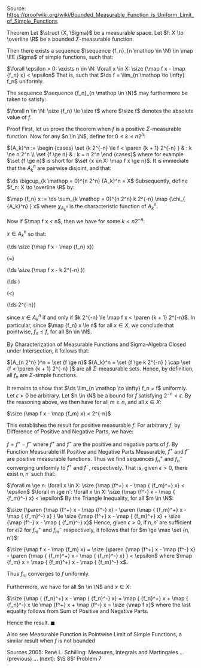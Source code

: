 # 

Source: https://proofwiki.org/wiki/Bounded_Measurable_Function_is_Uniform_Limit_of_Simple_Functions



Theorem
Let $\struct {X, \Sigma}$ be a measurable space.
Let $f: X \to \overline \R$ be a bounded $\Sigma$-measurable function.

Then there exists a sequence $\sequence {f_n}_{n \mathop \in \N} \in \map \EE \Sigma$ of simple functions, such that:

$\forall \epsilon > 0: \exists n \in \N: \forall x \in X: \size {\map f x - \map {f_n} x} < \epsilon$
That is, such that $\ds f = \lim_{n \mathop \to \infty} f_n$ uniformly.

The sequence $\sequence {f_n}_{n \mathop \in \N}$ may furthermore be taken to satisfy:

$\forall n \in \N: \size {f_n} \le \size f$
where $\size f$ denotes the absolute value of $f$.


Proof
First, let us prove the theorem when $f$ is a positive $\Sigma$-measurable function.
Now for any $n \in \N$, define for $0 \le k \le n 2^n$:

${A_k}^n := \begin {cases}
 \set {k 2^{-n} \le f < \paren {k + 1} 2^{-n} } & : k \ne n 2^n \\
 \set {f \ge n} & : k = n 2^n
\end {cases}$
where for example $\set {f \ge n}$ is short for $\set {x \in X: \map f x \ge n}$.
It is immediate that the ${A_k}^n$ are pairwise disjoint, and that:

$\ds \bigcup_{k \mathop = 0}^{n 2^n} {A_k}^n = X$
Subsequently, define $f_n: X \to \overline \R$ by:

$\map {f_n} x := \ds \sum_{k \mathop = 0}^{n 2^n} k 2^{-n} \map {\chi_{ {A_k}^n} } x$
where $\chi_{ {A_k}^n}$ is the characteristic function of ${A_k}^n$.

Now if $\map f x < n$, then we have for some $k < n 2^{-n}$:

$x \in {A_k}^n$
so that:














\(\ds \size {\map f x - \map {f_n} x}\)

\(=\)







\(\ds \size {\map f x - k 2^{-n} }\)




















\(\ds \)

\(<\)







\(\ds 2^{-n}\)









since $x \in {A_k}^n$ if and only if $k 2^{-n} \le \map f x < \paren {k + 1} 2^{-n}$.
In particular, since $\map {f_n} x \le n$ for all $x \in X$, we conclude that pointwise, $f_n \le f$, for all $n \in \N$.

By Characterization of Measurable Functions and Sigma-Algebra Closed under Intersection, it follows that:

${A_{n 2^n} }^n = \set {f \ge n}$
${A_k}^n = \set {f \ge k 2^{-n} } \cap \set {f < \paren {k + 1} 2^{-n} }$
are all $\Sigma$-measurable sets.
Hence, by definition, all $f_n$ are $\Sigma$-simple functions.

It remains to show that $\ds \lim_{n \mathop \to \infty} f_n = f$ uniformly.
Let $\epsilon > 0$ be arbitrary.
Let $n \in \N$ be a bound for $f$ satisfying $2^{-n} < \epsilon$.
By the reasoning above, we then have for all $m \ge n$, and all $x \in X$:

$\size {\map f x - \map {f_m} x} < 2^{-n}$

This establishes the result for positive measurable $f$.
For arbitrary $f$, by Difference of Positive and Negative Parts, we have:

$f = f^+ - f^-$
where $f^+$ and $f^-$ are the positive and negative parts of $f$.
By Function Measurable iff Positive and Negative Parts Measurable, $f^+$ and $f^-$ are positive measurable functions.
Thus we find sequences $f^+_n$ and $f^-_n$ converging uniformly to $f^+$ and $f^-$, respectively.
That is, given $\epsilon > 0$, there exist $n, n'$ such that:

$\forall m \ge n: \forall x \in X: \size {\map {f^+} x - \map { {f_m}^+} x} < \epsilon$
$\forall m \ge n': \forall x \in X: \size {\map {f^-} x - \map { {f_m}^-} x} < \epsilon$
By the Triangle Inequality, for all $m \in \N$:

$\size {\paren {\map {f^+} x - \map {f^-} x} - \paren {\map { {f_m}^+} x - \map { {f_m}^-} x} } \le \size {\map {f^+} x - \map { {f_m}^+} x} + \size {\map {f^-} x - \map { {f_m}^-} x}$
Hence, given $\epsilon > 0$, if $n, n'$ are sufficient for $\epsilon / 2$ for $f^+_m$ and $f^-_m$ respectively, it follows that for $m \ge \max \set {n, n'}$:

$\size {\map f x - \map {f_m} x} = \size {\paren {\map {f^+} x - \map {f^-} x} - \paren {\map { {f_m}^+} x - \map { {f_m}^-} x} } < \epsilon$
where $\map {f_m} x = \map { {f_m}^+} x - \map { {f_m}^-} x$.

Thus $f_m$ converges to $f$ uniformly.

Furthermore, we have for all $n \in \N$ and $x \in X$:

$\size {\map { {f_n}^+} x - \map { {f_n}^-} x} = \map { {f_n}^+} x + \map { {f_n}^-} x \le \map {f^+} x + \map {f^-} x = \size {\map f x}$
where the last equality follows from Sum of Positive and Negative Parts.

Hence the result.
$\blacksquare$


Also see
Measurable Function is Pointwise Limit of Simple Functions, a similar result when $f$ is not bounded


Sources
2005: René L. Schilling: Measures, Integrals and Martingales ... (previous) ... (next): $\S 8$: Problem $7$




